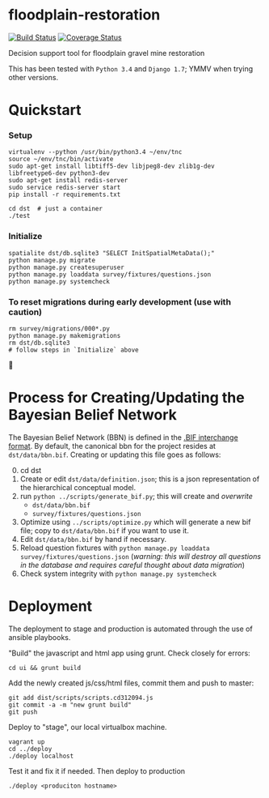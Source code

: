 floodplain-restoration
======================

[![Build Status](https://api.travis-ci.org/Ecotrust/floodplain-restoration.svg)](https://travis-ci.org/Ecotrust/floodplain-restoration) 
[![Coverage Status](https://img.shields.io/coveralls/Ecotrust/floodplain-restoration.svg)](https://coveralls.io/r/Ecotrust/floodplain-restoration)

Decision support tool for floodplain gravel mine restoration

This has been tested with `Python 3.4` and `Django 1.7`; YMMV when trying other versions. 

# Quickstart

### Setup
	virtualenv --python /usr/bin/python3.4 ~/env/tnc
	source ~/env/tnc/bin/activate
	sudo apt-get install libtiff5-dev libjpeg8-dev zlib1g-dev libfreetype6-dev python3-dev 
	sudo apt-get install redis-server
    sudo service redis-server start
	pip install -r requirements.txt

	cd dst  # just a container
	./test

### Initialize

	spatialite dst/db.sqlite3 "SELECT InitSpatialMetaData();"
	python manage.py migrate
	python manage.py createsuperuser
	python manage.py loaddata survey/fixtures/questions.json
	python manage.py systemcheck

### To reset migrations during early development (use with caution)
	rm survey/migrations/000*.py 
	python manage.py makemigrations
	rm dst/db.sqlite3
	# follow steps in `Initialize` above

# Process for Creating/Updating the Bayesian Belief Network

The Bayesian Belief Network (BBN) is defined in the [.BIF interchange format](http://www.cs.cmu.edu/~fgcozman/Research/InterchangeFormat/Old/xmlbif02.html). By default, the canonical bbn for the project resides at `dst/data/bbn.bif`. Creating or updating this file goes as follows:

0. cd dst
1. Create or edit `dst/data/definition.json`; this is a json representation of the hierarchical conceptual model. 
2. run `python ../scripts/generate_bif.py`; this will create and *overwrite*
	- `dst/data/bbn.bif`
	- `survey/fixtures/questions.json`
3. Optimize using `../scripts/optimize.py` which will generate a new bif file; copy to `dst/data/bbn.bif` if you want to use it.
4. Edit `dst/data/bbn.bif` by hand if necessary.
5. Reload question fixtures with `python manage.py loaddata survey/fixtures/questions.json` (*warning: this will destroy all questions in the database and requires careful thought about data migration*)
6. Check system integrity with `python manage.py systemcheck`

# Deployment 

The deployment to stage and production is automated through the use of ansible
playbooks. 

"Build" the javascript and html app using grunt. Check closely for errors:
   
```
cd ui && grunt build
```

Add the newly created js/css/html files, commit them and push to master:
    
```
git add dist/scripts/scripts.cd312094.js
git commit -a -m "new grunt build"
git push
```

Deploy to "stage", our local virtualbox machine.
    
```
vagrant up
cd ../deploy
./deploy localhost
```

Test it and fix it if needed. Then deploy to production
    
```
./deploy <produciton hostname>
```

